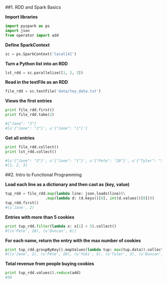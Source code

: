 
##1. RDD and Spark Basics

**Import libraries**

```python
import pyspark as ps
import json
from operator import add
```

**Define SparkContext**

```python
sc = ps.SparkContext('local[4]')
```

**Turn a Python list into an RDD**

```python
lst_rdd = sc.parallelize([1, 2, 3])
```

**Read in the textFile as an RDD**
```python
file_rdd = sc.textFile('data/toy_data.txt')
```

**Views the first entries**
```python
print file_rdd.first()
print file_rdd.take(2)

#{"Jane": "2"}
#[u'{"Jane": "2"}', u'{"Jane": "1"}']
```


**Get all entries**

```python
print file_rdd.collect()
print lst_rdd.collect()

#[u'{"Jane": "2"}', u'{"Jane": "1"}', u'{"Pete": "20"}', u'{"Tyler": "3"}', u'{"Duncan": "4"}', u'{"Yuki": "5"}', u'{"Duncan": "6"}', u'{"Duncan": "4"}', u'{"Duncan": "5"}']
#[1, 2, 3]
```


##2. Intro to Functional Programming

**Load each line as a dictionary and then cast as (key, value)**

```python
tup_rdd = file_rdd.map(lambda line: json.loads(line))\
                  .map(lambda d: (d.keys()[0], int(d.values()[0])))
tup_rdd.first()
#(u'Jane', 2)
```

**Entries with more than 5 cookies**

```python
print tup_rdd.filter(lambda x: x[1] > 5).collect()
#[(u'Pete', 20), (u'Duncan', 6)]
```

**For each name, return the entry with the max number of cookies**

```python
print tup_rdd.groupByKey().mapValues(lambda tup: max(tup.data)).collect()
#[(u'Jane', 2), (u'Pete', 20), (u'Yuki', 5), (u'Tyler', 3), (u'Duncan', 6)]
```

**Total revenue from people buying cookies**

```python
print tup_rdd.values().reduce(add)
#50
```
